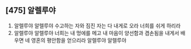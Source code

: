 ## [475] 알렐루야

1) 알렐루야 알렐루야 수고하는 자와 짐진 자는 다 내게로 오라 너희를 쉬게 하리라
2) 알렐루야 알렐루야 너희는 내 멍에를 메고 내 마음이 양선함과 겸손됨을 내게서 배우면 네 영혼의 평안함을 얻으리라 알렐루야 알렐루야
